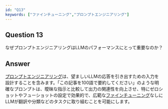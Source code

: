 ```yaml
---
id: "Q13"
keywords: ["ファインチューニング","プロンプトエンジニアリング"]
---
```


## Question 13

なぜプロンプトエンジニアリングはLLMのパフォーマンスにとって重要なのか？

## Answer

[プロンプトエンジニアリング](../keypoints/プロンプトエンジニアリング.md?context=ai)は、望ましいLLMの応答を引き出すための入力を設計することを含みます。「この記事を100語で要約してください」のような明確なプロンプトは、曖昧な指示と比較して出力の関連性を向上させ、特にゼロショットやフューショットの設定で効果的で、広範な[ファインチューニング](../keypoints/ファインチューニング.md?context=ai)なしにLLMが翻訳や分類などのタスクに取り組むことを可能にします。
